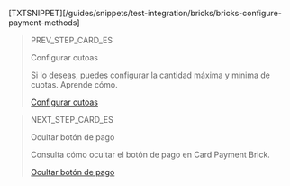 [TXTSNIPPET][/guides/snippets/test-integration/bricks/bricks-configure-payment-methods]

> PREV_STEP_CARD_ES
>
> Configurar cutoas
>
> Si lo deseas, puedes configurar la cantidad máxima y mínima de cuotas. Aprende cómo.
>
> [Configurar cutoas](/developers/es/docs/checkout-bricks/card-payment-brick/additional-customization/configure-installments)

> NEXT_STEP_CARD_ES
>
> Ocultar botón de pago
>
> Consulta cómo ocultar el botón de pago en Card Payment Brick.
>
> [Ocultar botón de pago](/developers/es/docs/checkout-bricks/card-payment-brick/additional-customization/hide-payment-button)
